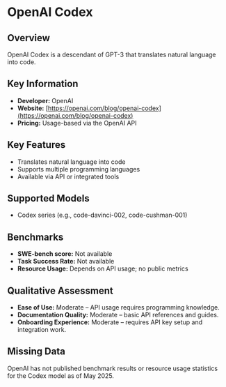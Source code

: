 # OpenAI Codex

## Overview
OpenAI Codex is a descendant of GPT-3 that translates natural language into code.

## Key Information
- **Developer:** OpenAI
- **Website:** [https://openai.com/blog/openai-codex](https://openai.com/blog/openai-codex)
- **Pricing:** Usage-based via the OpenAI API

## Key Features
- Translates natural language into code
- Supports multiple programming languages
- Available via API or integrated tools

## Supported Models
- Codex series (e.g., code-davinci-002, code-cushman-001)

## Benchmarks
- **SWE-bench score:** Not available
- **Task Success Rate:** Not available
- **Resource Usage:** Depends on API usage; no public metrics

## Qualitative Assessment
- **Ease of Use:** Moderate – API usage requires programming knowledge.
- **Documentation Quality:** Moderate – basic API references and guides.
- **Onboarding Experience:** Moderate – requires API key setup and integration work.

## Missing Data
OpenAI has not published benchmark results or resource usage statistics for the Codex model as of May 2025.
